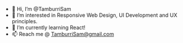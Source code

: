 - 👋  Hi, I’m @TamburriSam
- 👀  I’m interested in Responsive Web Design, UI Development and UX principles. 
- 🌱  I’m currently learning React!
- 📫  Reach me @ TamburriSam@gmail.com

